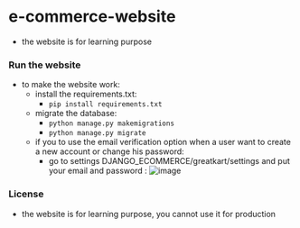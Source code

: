 # e-commerce-website
* the website is for learning purpose


### Run the website
* to make the website work:
    * install the requirements.txt:
       * ```pip install requirements.txt```
    * migrate the database:
        * ```python manage.py makemigrations```
        * ```python manage.py migrate```
    * if you to use the email verification option when a user want to create a new account or change his password:
        * go to settings DJANGO_ECOMMERCE/greatkart/settings and put your email and password :
         ![image](https://user-images.githubusercontent.com/101667256/163898789-58c51b03-3081-45c6-95db-3efca35012dc.png)
    
### License
    
* the website is for learning purpose, you cannot use it for production

